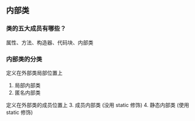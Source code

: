 ## 内部类
### 类的五大成员有哪些？
属性、方法、构造器、代码块、内部类

### 内部类的分类
定义在外部类局部位置上
1. 局部内部类
2. 匿名内部类

定义在外部类的成员位置上
3. 成员内部类 (没用 static 修饰)
4. 静态内部类 (使用 static 修饰)